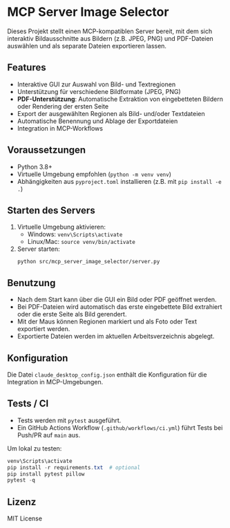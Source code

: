 # MCP Server Image Selector

Dieses Projekt stellt einen MCP-kompatiblen Server bereit, mit dem sich interaktiv Bildausschnitte aus Bildern (z.B. JPEG, PNG) und PDF-Dateien auswählen und als separate Dateien exportieren lassen.

## Features
- Interaktive GUI zur Auswahl von Bild- und Textregionen
- Unterstützung für verschiedene Bildformate (JPEG, PNG)
- **PDF-Unterstützung**: Automatische Extraktion von eingebetteten Bildern oder Rendering der ersten Seite
- Export der ausgewählten Regionen als Bild- und/oder Textdateien
- Automatische Benennung und Ablage der Exportdateien
- Integration in MCP-Workflows

## Voraussetzungen
- Python 3.8+
- Virtuelle Umgebung empfohlen (`python -m venv venv`)
- Abhängigkeiten aus `pyproject.toml` installieren (z.B. mit `pip install -e .`)

## Starten des Servers
1. Virtuelle Umgebung aktivieren:
   - Windows: `venv\Scripts\activate`
   - Linux/Mac: `source venv/bin/activate`
2. Server starten:
   ```
   python src/mcp_server_image_selector/server.py
   ```

## Benutzung
- Nach dem Start kann über die GUI ein Bild oder PDF geöffnet werden.
- Bei PDF-Dateien wird automatisch das erste eingebettete Bild extrahiert oder die erste Seite als Bild gerendert.
- Mit der Maus können Regionen markiert und als Foto oder Text exportiert werden.
- Exportierte Dateien werden im aktuellen Arbeitsverzeichnis abgelegt.

## Konfiguration
Die Datei `claude_desktop_config.json` enthält die Konfiguration für die Integration in MCP-Umgebungen.

## Tests / CI
- Tests werden mit `pytest` ausgeführt.
- Ein GitHub Actions Workflow (`.github/workflows/ci.yml`) führt Tests bei Push/PR auf `main` aus.

Um lokal zu testen:
```powershell
venv\Scripts\activate
pip install -r requirements.txt  # optional
pip install pytest pillow
pytest -q
```

## Lizenz
MIT License
